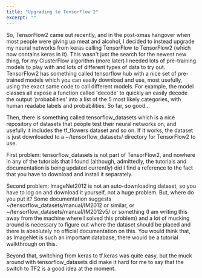 ```yaml
---
title: "Upgrading to TensorFlow 2"
excerpt: ""
---
```


So, TensorFlow2 came out recently, and in the post-xmas hangover when most people were giving up meat and alcohol, I decided to instead upgrade my neural networks from keras calling TensorFlow to TensorFlow2 (which now contains keras in it). This wasn't just the search for the newest new thing, for my ClusterFlow algorithm (more later) I needed lots of pre-training models to play with and lots of different types of data to try out. TensorFlow2 has something called tensorflow hub with a nice set of pre-trained models which you can easily download and use, most usefully, using the exact same code to call different models. For example, the model classes all expose a function called 'decode' to quickly an easily decode the output 'probabilities' into a list of the 5 most likely categories, with human readabe labels and probabilities. So far, so good...

Then, there is something called tensorflow_datasets which is a nice repository of datasets that people test their neural networks on, and usefully it includes the tf_flowers dataset and so on. If it works, the dataset is just downloaded to a ~/tensorflow_datasets/ directory for TensorFlow2 to use.  

First problem: tensorflow_datasets is not part of TensorFlow2, and nowhere in any of the tutorials that I found (although, admittedly, the tutorials and documentation is being updated currently) did I find a reference to the fact that you have to download and install it separately. 

Second problem: ImageNet2012 is not an auto-downloading dataset, so you have to log on and download it yourself, not a huge problem. But, where do you put it? Some documentation suggests ~/tensorflow_datasets/manual/IM2012 or similar, or ~/tensorflow_datasets/manual/IM2012v5/ or something (I am writing this away from the machine where I solved this problem) and a lot of mucking around is necessary to figure out where the dataset should be placed and there is absolutely no official documentation on this. You would think that, as ImageNet is such an important database, there would be a tutorial walkthrough on this. 

Beyond that, switching from keras to tf.keras was quite easy, but the muck around with tensorflow_datasets did make it hard for me to say that the switch to TF2 is a good idea at the moment. 
